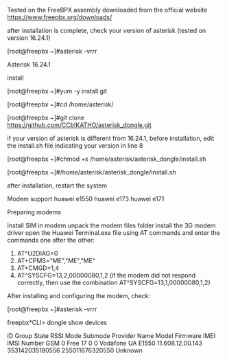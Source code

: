 Tested on the FreeBPX assembly downloaded from the official website https://www.freepbx.org/downloads/

after installation is complete, check your version of asterisk (tested on version 16.24.1)

[root@freepbx ~]#asterisk -vrrr

Asterisk 16.24.1

install

[root@freepbx ~]#yum -y install git

[root@freepbx ~]#cd /home/asterisk/

[root@freepbx ~]#git clone https://github.com/CCbIKATHO/asterisk_dongle.git

if your version of asterisk is different from 16.24.1, before installation, edit the install.sh file indicating your version in line 8

[root@freepbx ~]#chmod +x /home/asterisk/asterisk_dongle/install.sh

[root@freepbx ~]#/home/asterisk/asterisk_dongle/install.sh

after installation, restart the system

Modem support
huawei e1550
huawei e173
huawei e171

Preparing modems

Install SIM in modem
unpack the modem files folder install the 3G modem driver open the Huawei Terminal.exe file using AT commands and enter the commands one after the other:

1) AT^U2DIAG=0
2) AT+CPMS="ME","ME","ME"
3) AT+CMGD=1,4
4) AT^SYSCFG=13,2,00000080,1,2 (if the modem did not respond correctly, then use the combination AT^SYSCFG=13,1,00000080,1,2)

After installing and configuring the modem, check:

[root@freepbx ~]#asterisk -vrrr

freepbx*CLI> dongle show devices

ID           Group State      RSSI Mode Submode Provider Name  Model      Firmware          IMEI             IMSI             Number
GSM          0     Free       17   0    0       Vodafone UA    E1550      11.608.12.00.143  353142035180556  255011676320550  Unknown



